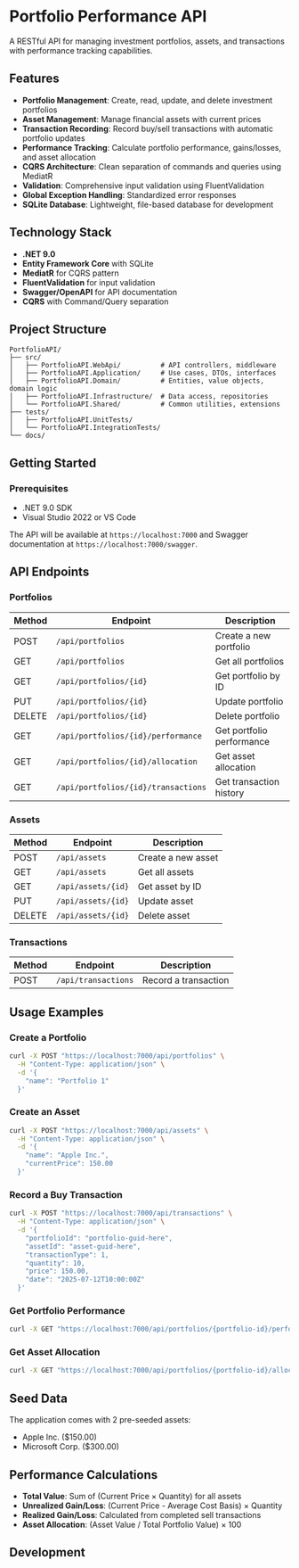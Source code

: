 # Portfolio Performance API

A RESTful API for managing investment portfolios, assets, and transactions with performance tracking capabilities.

## Features

- **Portfolio Management**: Create, read, update, and delete investment portfolios
- **Asset Management**: Manage financial assets with current prices
- **Transaction Recording**: Record buy/sell transactions with automatic portfolio updates
- **Performance Tracking**: Calculate portfolio performance, gains/losses, and asset allocation
- **CQRS Architecture**: Clean separation of commands and queries using MediatR
- **Validation**: Comprehensive input validation using FluentValidation
- **Global Exception Handling**: Standardized error responses
- **SQLite Database**: Lightweight, file-based database for development

## Technology Stack

- **.NET 9.0**
- **Entity Framework Core** with SQLite
- **MediatR** for CQRS pattern
- **FluentValidation** for input validation
- **Swagger/OpenAPI** for API documentation
- **CQRS** with Command/Query separation

## Project Structure

```
PortfolioAPI/
├── src/
│   ├── PortfolioAPI.WebApi/          # API controllers, middleware
│   ├── PortfolioAPI.Application/     # Use cases, DTOs, interfaces
│   ├── PortfolioAPI.Domain/          # Entities, value objects, domain logic
│   ├── PortfolioAPI.Infrastructure/  # Data access, repositories
│   └── PortfolioAPI.Shared/          # Common utilities, extensions
├── tests/
│   ├── PortfolioAPI.UnitTests/
│   └── PortfolioAPI.IntegrationTests/
└── docs/
```

## Getting Started

### Prerequisites

- .NET 9.0 SDK
- Visual Studio 2022 or VS Code


The API will be available at `https://localhost:7000` and Swagger documentation at `https://localhost:7000/swagger`.

## API Endpoints

### Portfolios

| Method | Endpoint | Description |
|--------|----------|-------------|
| POST | `/api/portfolios` | Create a new portfolio |
| GET | `/api/portfolios` | Get all portfolios |
| GET | `/api/portfolios/{id}` | Get portfolio by ID |
| PUT | `/api/portfolios/{id}` | Update portfolio |
| DELETE | `/api/portfolios/{id}` | Delete portfolio |
| GET | `/api/portfolios/{id}/performance` | Get portfolio performance |
| GET | `/api/portfolios/{id}/allocation` | Get asset allocation |
| GET | `/api/portfolios/{id}/transactions` | Get transaction history |

### Assets

| Method | Endpoint | Description |
|--------|----------|-------------|
| POST | `/api/assets` | Create a new asset |
| GET | `/api/assets` | Get all assets |
| GET | `/api/assets/{id}` | Get asset by ID |
| PUT | `/api/assets/{id}` | Update asset |
| DELETE | `/api/assets/{id}` | Delete asset |

### Transactions

| Method | Endpoint | Description |
|--------|----------|-------------|
| POST | `/api/transactions` | Record a transaction |

## Usage Examples

### Create a Portfolio

```bash
curl -X POST "https://localhost:7000/api/portfolios" \
  -H "Content-Type: application/json" \
  -d '{
    "name": "Portfolio 1"
  }'
```

### Create an Asset

```bash
curl -X POST "https://localhost:7000/api/assets" \
  -H "Content-Type: application/json" \
  -d '{
    "name": "Apple Inc.",
    "currentPrice": 150.00
  }'
```

### Record a Buy Transaction

```bash
curl -X POST "https://localhost:7000/api/transactions" \
  -H "Content-Type: application/json" \
  -d '{
    "portfolioId": "portfolio-guid-here",
    "assetId": "asset-guid-here",
    "transactionType": 1,
    "quantity": 10,
    "price": 150.00,
    "date": "2025-07-12T10:00:00Z"
  }'
```

### Get Portfolio Performance

```bash
curl -X GET "https://localhost:7000/api/portfolios/{portfolio-id}/performance?startDate=2024-01-01&endDate=2024-12-31"
```

### Get Asset Allocation

```bash
curl -X GET "https://localhost:7000/api/portfolios/{portfolio-id}/allocation"
```


## Seed Data

The application comes with 2 pre-seeded assets:
- Apple Inc. ($150.00)
- Microsoft Corp. ($300.00)

## Performance Calculations

- **Total Value**: Sum of (Current Price × Quantity) for all assets
- **Unrealized Gain/Loss**: (Current Price - Average Cost Basis) × Quantity
- **Realized Gain/Loss**: Calculated from completed sell transactions
- **Asset Allocation**: (Asset Value / Total Portfolio Value) × 100

## Development

